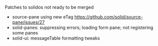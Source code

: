 Patches to solidos not ready to be merged

- source-pane using new eTag https://github.com/solid/source-pane/issues/27
- solid-panes: suppressing errors; loading form pane; not registering some panes
- solid-ui: messageTable formatting tweaks
